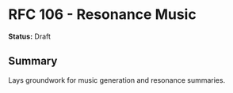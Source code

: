 # RFC 106 - Resonance Music

**Status:** Draft

## Summary
Lays groundwork for music generation and resonance summaries.
